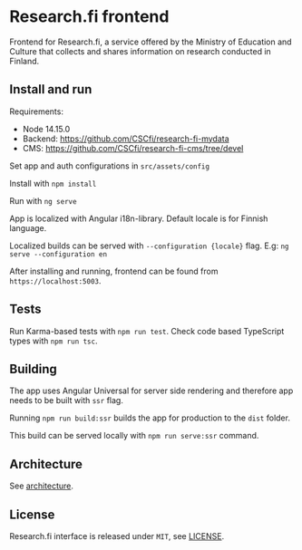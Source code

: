 # Research.fi frontend

Frontend for Research.fi, a service offered by the Ministry of Education and Culture that collects and shares information on research conducted in Finland.

## Install and run

Requirements:

- Node 14.15.0
- Backend: https://github.com/CSCfi/research-fi-mydata
- CMS: https://github.com/CSCfi/research-fi-cms/tree/devel

Set app and auth configurations in `src/assets/config`

Install with `npm install`

Run with `ng serve`

App is localized with Angular i18n-library. Default locale is for Finnish language.

Localized builds can be served with `--configuration {locale}` flag. E.g: `ng serve --configuration en`

After installing and running, frontend can be found from `https://localhost:5003`.

## Tests

Run Karma-based tests with `npm run test`. Check code based TypeScript types with `npm run tsc`.

## Building

The app uses Angular Universal for server side rendering and therefore app needs to be built with `ssr` flag.

Running `npm run build:ssr` builds the app for production to the `dist` folder.

This build can be served locally with `npm run serve:ssr` command.

## Architecture

See [architecture](architecture.md).

## License

Research.fi interface is released under `MIT`, see [LICENSE](LICENSE).

